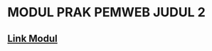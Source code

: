 # MODUL PRAK PEMWEB  JUDUL 2

## [Link Modul](https://docs.google.com/document/d/14nsIl9QXnCSiFTh9zniHMzXDWnpgTETKjC6UwIIaL38/edit?usp=sharing)